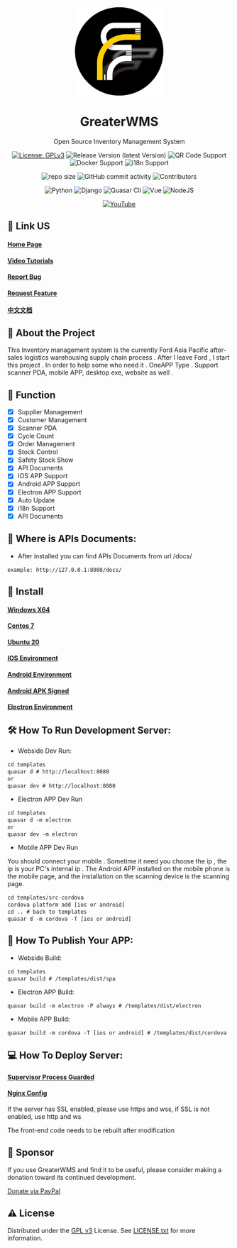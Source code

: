 <div align="center">
  <img src="static/img/logo.png" alt="GreaterWMS logo" width="200" height="auto" />
  <h1>GreaterWMS</h1>
  <p>Open Source Inventory Management System </p>

<!-- Badges -->
[![License: GPLv3](https://img.shields.io/github/license/Singosgu/GreaterWMS)](https://www.gnu.org/licenses/gpl-3.0.html)
![Release Version (latest Version)](https://img.shields.io/github/v/release/Singosgu/GreaterWMS?color=orange&include_prereleases)
![QR Code Support](https://img.shields.io/badge/QR--Code-Support-orange.svg)
![Docker Support](https://img.shields.io/badge/Docker-Support-orange.svg)
![i18n Support](https://img.shields.io/badge/i18n-Support-orange.svg)

![repo size](https://img.shields.io/github/repo-size/Singosgu/GreaterWMS)
![GitHub commit activity](https://img.shields.io/github/commit-activity/m/Singosgu/GreaterWMS)
![Contributors](https://img.shields.io/github/contributors/Singosgu/GreaterWMS?color=blue)

![Python](https://img.shields.io/badge/Python-3.9.5-yellowgreen)
![Django](https://img.shields.io/badge/Django-3.1.14-yellowgreen)
![Quasar Cli](https://img.shields.io/badge/Quasar/cli-1.2.1-yellowgreen)
![Vue](https://img.shields.io/badge/Vue-2.6.0-yellowgreen)
![NodeJS](https://img.shields.io/badge/NodeJS-14.19.3-yellowgreen)

[![YouTube](https://img.shields.io/youtube/channel/subscribers/UCPW1wciGMIEh7CYOdLnsloA?color=red&label=YouTube&logo=youtube&style=for-the-badge)](https://www.youtube.com/channel/UCPW1wciGMIEh7CYOdLnsloA)
</div>

[//]: # (Some Link)
## :rocket: Link US
<h4>
    <a href="https://www.56yhz.com/">Home Page</a>
</h4>
<h4>
  <a href="https://www.youtube.com/channel/UCPW1wciGMIEh7CYOdLnsloA">Video Tutorials</a>
</h4>
<h4>
  <a href="https://github.com/Singosgu/GreaterwMS/issues/new?template=bug_report.md&title=[BUG]">Report Bug</a>
</h4>
<h4>   
  <a href="https://github.com/Singosgu/GreaterWMS/issues/new?template=feature_request.md&title=[FR]">Request Feature</a>
</h4>
<h4>
  <a href="https://gitee.com/GreaterwMS/GreaterWMS/blob/master/README.zh-CN.md">中文文档</a>
</h4>

[//]: # (About the Project)
## :star2: About the Project

This Inventory management system is the currently Ford Asia Pacific after-sales logistics warehousing supply chain process .
After I leave Ford , I start this project . In order to help some who need it . 
OneAPP Type . Support scanner PDA, mobile APP, desktop exe, website as well .

[//]: # (Function)
## :dart: Function

* [x] Supplier Management
* [x] Customer Management
* [x] Scanner PDA
* [x] Cycle Count
* [x] Order Management
* [x] Stock Control
* [x] Safety Stock Show
* [x] API Documents
* [x] IOS APP Support
* [x] Android APP Support
* [x] Electron APP Support
* [x] Auto Update
* [x] i18n Support
* [x] API Documents

[//]: # (development)
## :eyes: Where is APIs Documents:

- After installed you can find APIs Documents from url /docs/

~~~shell
example: http://127.0.0.1:8008/docs/
~~~

[//]: # (Install)
## :compass: Install

<h4>
  <a href="https://www.56yhz.com/en-us/docs/2/3/">Windows X64</a>
</h4>
<h4>
  <a href="https://www.56yhz.com/en-us/docs/2/4/">Centos 7</a>
</h4>
<h4>
  <a href="https://www.56yhz.com/en-us/docs/2/5/">Ubuntu 20</a>
</h4>
<h4>
  <a href="https://www.56yhz.com/en-us/docs/2/6/">IOS Environment</a>
</h4>
<h4>
  <a href="https://www.56yhz.com/en-us/docs/2/7/">Android Environment</a>
</h4>
<h4>
  <a href="https://www.56yhz.com/en-us/docs/2/8/">Android APK Signed</a>
</h4>
<h4>
  <a href="https://www.56yhz.com/en-us/docs/2/11/">Electron Environment</a>
</h4>

[//]: # (development)
## :hammer_and_wrench: How To Run Development Server:

- Webside Dev Run:

~~~shell
cd templates
quasar d # http://localhost:8080
or
quasar dev # http://localhost:8080
~~~

- Electron APP Dev Run

~~~shell
cd templates
quasar d -m electron
or
quasar dev -m electron
~~~

- Mobile APP Dev Run

You should connect your mobile . Sometime it need you choose the ip , the ip is your PC's internal ip . 
The Android APP installed on the mobile phone is the mobile page, and the installation on the scanning device is the scanning page.

~~~shell
cd templates/src-cordova
cordova platform add [ios or android]
cd .. # back to templates
quasar d -m cordova -T [ios or android]
~~~

[//]: # (publish)
## :trumpet: How To Publish Your APP:

- Webside Build:

~~~shell
cd templates
quasar build # /templates/dist/spa
~~~

- Electron APP Build:

~~~shell
quasar build -m electron -P always # /templates/dist/electron
~~~

- Mobile APP Build:

~~~shell
quasar build -m cordova -T [ios or android] # /templates/dist/cordova
~~~

[//]: # (deploy)
## :computer: How To Deploy Server:

<h4>
  <a href="https://www.56yhz.com/en-us/docs/2/9/">Supervisor Process Guarded</a>
</h4>
<h4>
  <a href="https://www.56yhz.com/en-us/docs/2/10/">Nginx Config</a>
</h4>

If the server has SSL enabled, please use https and wss, if SSL is not enabled, use http and ws

The front-end code needs to be rebuilt after modification

<!-- Sponsor -->
## :money_with_wings: Sponsor

If you use GreaterWMS and find it to be useful, please consider making a donation toward its continued development.

[Donate via PayPal](https://paypal.me/singosgu)

<!-- License -->
## :warning: License

Distributed under the [GPL v3](https://www.gnu.org/licenses/gpl-3.0.html) License. See [LICENSE.txt](https://github.com/Singosgu/GreaterWMS/blob/master/LICENSE) for more information.

